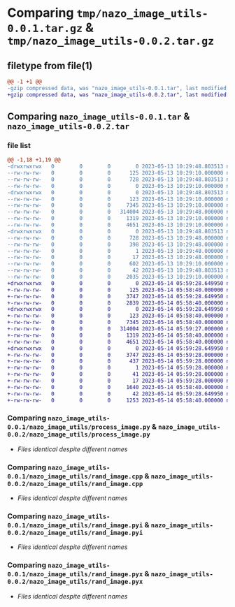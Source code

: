 # Comparing `tmp/nazo_image_utils-0.0.1.tar.gz` & `tmp/nazo_image_utils-0.0.2.tar.gz`

## filetype from file(1)

```diff
@@ -1 +1 @@
-gzip compressed data, was "nazo_image_utils-0.0.1.tar", last modified: Sat May 13 10:29:48 2023, max compression
+gzip compressed data, was "nazo_image_utils-0.0.2.tar", last modified: Sun May 14 05:59:28 2023, max compression
```

## Comparing `nazo_image_utils-0.0.1.tar` & `nazo_image_utils-0.0.2.tar`

### file list

```diff
@@ -1,18 +1,19 @@
-drwxrwxrwx   0        0        0        0 2023-05-13 10:29:48.803513 nazo_image_utils-0.0.1/
--rw-rw-rw-   0        0        0      125 2023-05-13 10:29:10.000000 nazo_image_utils-0.0.1/MANIFEST.in
--rw-rw-rw-   0        0        0      728 2023-05-13 10:29:48.803513 nazo_image_utils-0.0.1/PKG-INFO
--rw-rw-rw-   0        0        0        0 2023-05-13 10:29:10.000000 nazo_image_utils-0.0.1/README.md
-drwxrwxrwx   0        0        0        0 2023-05-13 10:29:48.803513 nazo_image_utils-0.0.1/nazo_image_utils/
--rw-rw-rw-   0        0        0      123 2023-05-13 10:29:10.000000 nazo_image_utils-0.0.1/nazo_image_utils/__init__.py
--rw-rw-rw-   0        0        0     7345 2023-05-13 10:29:10.000000 nazo_image_utils-0.0.1/nazo_image_utils/process_image.py
--rw-rw-rw-   0        0        0   314004 2023-05-13 10:29:48.000000 nazo_image_utils-0.0.1/nazo_image_utils/rand_image.cpp
--rw-rw-rw-   0        0        0     1319 2023-05-13 10:29:10.000000 nazo_image_utils-0.0.1/nazo_image_utils/rand_image.pyi
--rw-rw-rw-   0        0        0     4651 2023-05-13 10:29:10.000000 nazo_image_utils-0.0.1/nazo_image_utils/rand_image.pyx
-drwxrwxrwx   0        0        0        0 2023-05-13 10:29:48.803513 nazo_image_utils-0.0.1/nazo_image_utils.egg-info/
--rw-rw-rw-   0        0        0      728 2023-05-13 10:29:48.000000 nazo_image_utils-0.0.1/nazo_image_utils.egg-info/PKG-INFO
--rw-rw-rw-   0        0        0      398 2023-05-13 10:29:48.000000 nazo_image_utils-0.0.1/nazo_image_utils.egg-info/SOURCES.txt
--rw-rw-rw-   0        0        0        1 2023-05-13 10:29:48.000000 nazo_image_utils-0.0.1/nazo_image_utils.egg-info/dependency_links.txt
--rw-rw-rw-   0        0        0       17 2023-05-13 10:29:48.000000 nazo_image_utils-0.0.1/nazo_image_utils.egg-info/top_level.txt
--rw-rw-rw-   0        0        0      602 2023-05-13 10:29:10.000000 nazo_image_utils-0.0.1/pyproject.toml
--rw-rw-rw-   0        0        0       42 2023-05-13 10:29:48.803513 nazo_image_utils-0.0.1/setup.cfg
--rw-rw-rw-   0        0        0     2035 2023-05-13 10:29:10.000000 nazo_image_utils-0.0.1/setup.py
+drwxrwxrwx   0        0        0        0 2023-05-14 05:59:28.649950 nazo_image_utils-0.0.2/
+-rw-rw-rw-   0        0        0      125 2023-05-14 05:58:40.000000 nazo_image_utils-0.0.2/MANIFEST.in
+-rw-rw-rw-   0        0        0     3747 2023-05-14 05:59:28.649950 nazo_image_utils-0.0.2/PKG-INFO
+-rw-rw-rw-   0        0        0     2839 2023-05-14 05:58:40.000000 nazo_image_utils-0.0.2/README.md
+drwxrwxrwx   0        0        0        0 2023-05-14 05:59:28.649950 nazo_image_utils-0.0.2/nazo_image_utils/
+-rw-rw-rw-   0        0        0      123 2023-05-14 05:58:40.000000 nazo_image_utils-0.0.2/nazo_image_utils/__init__.py
+-rw-rw-rw-   0        0        0     7345 2023-05-14 05:58:40.000000 nazo_image_utils-0.0.2/nazo_image_utils/process_image.py
+-rw-rw-rw-   0        0        0   314004 2023-05-14 05:59:27.000000 nazo_image_utils-0.0.2/nazo_image_utils/rand_image.cpp
+-rw-rw-rw-   0        0        0     1319 2023-05-14 05:58:40.000000 nazo_image_utils-0.0.2/nazo_image_utils/rand_image.pyi
+-rw-rw-rw-   0        0        0     4651 2023-05-14 05:58:40.000000 nazo_image_utils-0.0.2/nazo_image_utils/rand_image.pyx
+drwxrwxrwx   0        0        0        0 2023-05-14 05:59:28.649950 nazo_image_utils-0.0.2/nazo_image_utils.egg-info/
+-rw-rw-rw-   0        0        0     3747 2023-05-14 05:59:28.000000 nazo_image_utils-0.0.2/nazo_image_utils.egg-info/PKG-INFO
+-rw-rw-rw-   0        0        0      437 2023-05-14 05:59:28.000000 nazo_image_utils-0.0.2/nazo_image_utils.egg-info/SOURCES.txt
+-rw-rw-rw-   0        0        0        1 2023-05-14 05:59:28.000000 nazo_image_utils-0.0.2/nazo_image_utils.egg-info/dependency_links.txt
+-rw-rw-rw-   0        0        0       41 2023-05-14 05:59:28.000000 nazo_image_utils-0.0.2/nazo_image_utils.egg-info/requires.txt
+-rw-rw-rw-   0        0        0       17 2023-05-14 05:59:28.000000 nazo_image_utils-0.0.2/nazo_image_utils.egg-info/top_level.txt
+-rw-rw-rw-   0        0        0     1640 2023-05-14 05:58:40.000000 nazo_image_utils-0.0.2/pyproject.toml
+-rw-rw-rw-   0        0        0       42 2023-05-14 05:59:28.649950 nazo_image_utils-0.0.2/setup.cfg
+-rw-rw-rw-   0        0        0     1253 2023-05-14 05:58:40.000000 nazo_image_utils-0.0.2/setup.py
```

### Comparing `nazo_image_utils-0.0.1/nazo_image_utils/process_image.py` & `nazo_image_utils-0.0.2/nazo_image_utils/process_image.py`

 * *Files identical despite different names*

### Comparing `nazo_image_utils-0.0.1/nazo_image_utils/rand_image.cpp` & `nazo_image_utils-0.0.2/nazo_image_utils/rand_image.cpp`

 * *Files identical despite different names*

### Comparing `nazo_image_utils-0.0.1/nazo_image_utils/rand_image.pyi` & `nazo_image_utils-0.0.2/nazo_image_utils/rand_image.pyi`

 * *Files identical despite different names*

### Comparing `nazo_image_utils-0.0.1/nazo_image_utils/rand_image.pyx` & `nazo_image_utils-0.0.2/nazo_image_utils/rand_image.pyx`

 * *Files identical despite different names*

